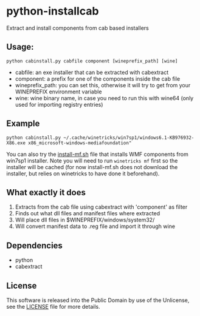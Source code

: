# python-installcab

Extract and install components from cab based installers

## Usage:

```
python cabinstall.py cabfile component [wineprefix_path] [wine]
```

- cabfile: an exe installer that can be extracted with cabextract
- component: a prefix for one of the components inside the cab file
- wineprefix_path: you can set this, otherwise it will try to get from your WINEPREFIX environment variable
- wine: wine binary name, in case you need to run this with wine64 (only used for importing registry entries)

## Example

```
python cabinstall.py ~/.cache/winetricks/win7sp1/windows6.1-KB976932-X86.exe x86_microsoft-windows-mediafoundation"
```

You can also try the [install-mf.sh](install-mf.sh) file that installs WMF components from win7sp1 installer. Note you
will need to run `winetricks mf` first so the installer will be cached (for now install-mf.sh does not download the installer,
but relies on winetricks to have done it beforehand).

## What exactly it does

1. Extracts from the cab file using cabextract with 'component' as filter
2. Finds out what dll files and manifest files where extracted
3. Will place dll files in $WINEPREFIX/windows/system32/
4. Will convert manifest data to .reg file and import it through wine

## Dependencies

- python
- cabextract

## License

This software is released into the Public Domain by use of the Unlicense, see the [LICENSE](LICENSE) file
for more details.

